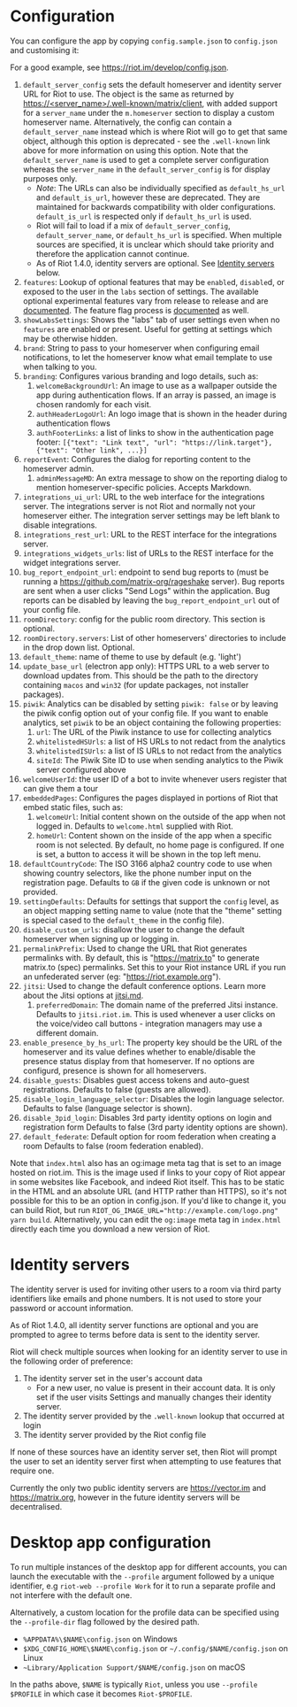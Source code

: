 Configuration
=============

You can configure the app by copying `config.sample.json` to
`config.json` and customising it:

For a good example, see https://riot.im/develop/config.json.

1. `default_server_config` sets the default homeserver and identity server URL for
   Riot to use. The object is the same as returned by [https://<server_name>/.well-known/matrix/client](https://matrix.org/docs/spec/client_server/latest.html#get-well-known-matrix-client),
   with added support for a `server_name` under the `m.homeserver` section to display
   a custom homeserver name. Alternatively, the config can contain a `default_server_name`
   instead which is where Riot will go to get that same object, although this option is
   deprecated - see the `.well-known` link above for more information on using this option.
   Note that the `default_server_name` is used to get a complete server configuration
   whereas the `server_name` in the `default_server_config` is for display purposes only.
   * *Note*: The URLs can also be individually specified as `default_hs_url` and
     `default_is_url`, however these are deprecated. They are maintained for backwards
     compatibility with older configurations. `default_is_url` is respected only
     if `default_hs_url` is used.
   * Riot will fail to load if a mix of `default_server_config`, `default_server_name`, or
     `default_hs_url` is specified. When multiple sources are specified, it is unclear
     which should take priority and therefore the application cannot continue.
   * As of Riot 1.4.0, identity servers are optional. See [Identity servers](#identity-servers) below.
1. `features`: Lookup of optional features that may be `enable`d, `disable`d, or
   exposed to the user in the `labs` section of settings. The available
   optional experimental features vary from release to release and are [documented](labs.md). The feature flag process is
   [documented](feature-flags.md) as well.
1. `showLabsSettings`: Shows the "labs" tab of user settings even when no `features` are enabled
   or present. Useful for getting at settings which may be otherwise hidden.
1. `brand`: String to pass to your homeserver when configuring email notifications, to let the
   homeserver know what email template to use when talking to you.
1. `branding`: Configures various branding and logo details, such as:
    1. `welcomeBackgroundUrl`: An image to use as a wallpaper outside the app
       during authentication flows. If an array is passed, an image is chosen randomly for each visit.
    1. `authHeaderLogoUrl`: An logo image that is shown in the header during
       authentication flows
    1. `authFooterLinks`: a list of links to show in the authentication page footer:
      `[{"text": "Link text", "url": "https://link.target"}, {"text": "Other link", ...}]`
1. `reportEvent`: Configures the dialog for reporting content to the homeserver
   admin.
    1. `adminMessageMD`: An extra message to show on the reporting dialog to
       mention homeserver-specific policies. Accepts Markdown.
1. `integrations_ui_url`: URL to the web interface for the integrations server. The integrations
   server is not Riot and normally not your homeserver either. The integration server settings
   may be left blank to disable integrations.
1. `integrations_rest_url`: URL to the REST interface for the integrations server.
1. `integrations_widgets_urls`: list of URLs to the REST interface for the widget integrations server.
1. `bug_report_endpoint_url`: endpoint to send bug reports to (must be running a
   https://github.com/matrix-org/rageshake server). Bug reports are sent when a user clicks
   "Send Logs" within the application. Bug reports can be disabled by leaving the
   `bug_report_endpoint_url` out of your config file.
1. `roomDirectory`: config for the public room directory. This section is optional.
1. `roomDirectory.servers`: List of other homeservers' directories to include in the drop
   down list. Optional.
1. `default_theme`: name of theme to use by default (e.g. 'light')
1. `update_base_url` (electron app only): HTTPS URL to a web server to download
   updates from. This should be the path to the directory containing `macos`
   and `win32` (for update packages, not installer packages).
1. `piwik`: Analytics can be disabled by setting `piwik: false` or by leaving the piwik config
   option out of your config file. If you want to enable analytics, set `piwik` to be an object
   containing the following properties:
    1. `url`: The URL of the Piwik instance to use for collecting analytics
    1. `whitelistedHSUrls`: a list of HS URLs to not redact from the analytics
    1. `whitelistedISUrls`: a list of IS URLs to not redact from the analytics
    1. `siteId`: The Piwik Site ID to use when sending analytics to the Piwik server configured above
1. `welcomeUserId`: the user ID of a bot to invite whenever users register that can give them a tour
1. `embeddedPages`: Configures the pages displayed in portions of Riot that
   embed static files, such as:
    1. `welcomeUrl`: Initial content shown on the outside of the app when not
       logged in. Defaults to `welcome.html` supplied with Riot.
    1. `homeUrl`: Content shown on the inside of the app when a specific room is
       not selected. By default, no home page is configured. If one is set, a
       button to access it will be shown in the top left menu.
1. `defaultCountryCode`: The ISO 3166 alpha2 country code to use when showing
   country selectors, like the phone number input on the registration page.
   Defaults to `GB` if the given code is unknown or not provided.
1. `settingDefaults`:  Defaults for settings that support the `config` level,
   as an object mapping setting name to value (note that the "theme" setting
   is special cased to the `default_theme` in the config file).
1. `disable_custom_urls`: disallow the user to change the
   default homeserver when signing up or logging in.
1. `permalinkPrefix`: Used to change the URL that Riot generates permalinks with.
   By default, this is "https://matrix.to" to generate matrix.to (spec) permalinks.
   Set this to your Riot instance URL if you run an unfederated server (eg:
   "https://riot.example.org").
1. `jitsi`: Used to change the default conference options. Learn more about the
   Jitsi options at [jitsi.md](./jitsi.md).
    1. `preferredDomain`: The domain name of the preferred Jitsi instance. Defaults
       to `jitsi.riot.im`. This is used whenever a user clicks on the voice/video
       call buttons - integration managers may use a different domain.
1. `enable_presence_by_hs_url`: The property key should be the URL of the homeserver
    and its value defines whether to enable/disable the presence status display
    from that homeserver. If no options are configurd, presence is shown for all
    homeservers.
1. `disable_guests`: Disables guest access tokens and auto-guest registrations.
    Defaults to false (guests are allowed).
1. `disable_login_language_selector`: Disables the login language selector. Defaults
    to false (language selector is shown).
1. `disable_3pid_login`: Disables 3rd party identity options on login and registration form
    Defaults to false (3rd party identity options are shown).
1. `default_federate`: Default option for room federation when creating a room
    Defaults to false (room federation enabled).

Note that `index.html` also has an og:image meta tag that is set to an image
hosted on riot.im. This is the image used if links to your copy of Riot
appear in some websites like Facebook, and indeed Riot itself. This has to be
static in the HTML and an absolute URL (and HTTP rather than HTTPS), so it's
not possible for this to be an option in config.json. If you'd like to change
it, you can build Riot, but run
`RIOT_OG_IMAGE_URL="http://example.com/logo.png" yarn build`.
Alternatively, you can edit the `og:image` meta tag in `index.html` directly
each time you download a new version of Riot.

Identity servers
================

The identity server is used for inviting other users to a room via third party
identifiers like emails and phone numbers. It is not used to store your password
or account information.

As of Riot 1.4.0, all identity server functions are optional and you are
prompted to agree to terms before data is sent to the identity server.

Riot will check multiple sources when looking for an identity server to use in
the following order of preference:

1. The identity server set in the user's account data
   * For a new user, no value is present in their account data. It is only set
     if the user visits Settings and manually changes their identity server.
2. The identity server provided by the `.well-known` lookup that occurred at
   login
3. The identity server provided by the Riot config file

If none of these sources have an identity server set, then Riot will prompt the
user to set an identity server first when attempting to use features that
require one.

Currently the only two public identity servers are https://vector.im and
https://matrix.org, however in the future identity servers will be
decentralised.

Desktop app configuration
=========================

To run multiple instances of the desktop app for different accounts, you can
launch the executable with the `--profile` argument followed by a unique
identifier, e.g `riot-web --profile Work` for it to run a separate profile and
not interfere with the default one.

Alternatively, a custom location for the profile data can be specified using the
`--profile-dir` flag followed by the desired path.

+ `%APPDATA%\$NAME\config.json` on Windows
+ `$XDG_CONFIG_HOME\$NAME\config.json` or `~/.config/$NAME/config.json` on Linux
+ `~Library/Application Support/$NAME/config.json` on macOS

In the paths above, `$NAME` is typically `Riot`, unless you use `--profile
$PROFILE` in which case it becomes `Riot-$PROFILE`.
